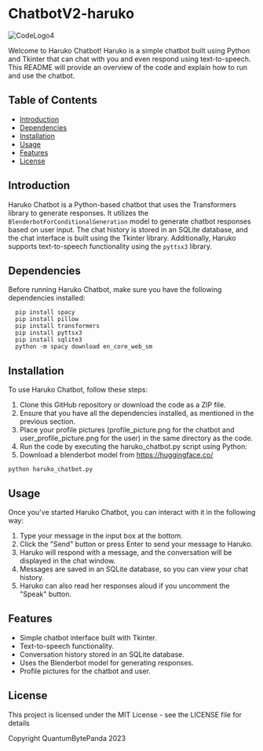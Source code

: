 # ChatbotV2-haruko

![CodeLogo4](https://github.com/QuantumBytePanda/ChatbotV2-haruko/assets/52766040/c7ebe686-8d19-4440-8ff8-7f65c5550e5f)

Welcome to Haruko Chatbot! Haruko is a simple chatbot built using Python and Tkinter that can chat with you and even respond using text-to-speech. This README will provide an overview of the code and explain how to run and use the chatbot.

## Table of Contents

- [Introduction](#introduction)
- [Dependencies](#dependencies)
- [Installation](#installation)
- [Usage](#usage)
- [Features](#features)
- [License](#license)

## Introduction

Haruko Chatbot is a Python-based chatbot that uses the Transformers library to generate responses. It utilizes the `BlenderbotForConditionalGeneration` model to generate chatbot responses based on user input. The chat history is stored in an SQLite database, and the chat interface is built using the Tkinter library. Additionally, Haruko supports text-to-speech functionality using the `pyttsx3` library.

## Dependencies

Before running Haruko Chatbot, make sure you have the following dependencies installed:

```
  pip install spacy
  pip install pillow
  pip install transformers
  pip install pyttsx3
  pip install sqlite3
  python -m spacy download en_core_web_sm
```
## Installation

To use Haruko Chatbot, follow these steps:

1. Clone this GitHub repository or download the code as a ZIP file.
2. Ensure that you have all the dependencies installed, as mentioned in the previous section.
3. Place your profile pictures (profile_picture.png for the chatbot and user_profile_picture.png for the user) in the same directory as the code.
4. Run the code by executing the haruko_chatbot.py script using Python:
5. Download a blenderbot model from https://huggingface.co/
```
python haruko_chatbot.py

```
## Usage
Once you've started Haruko Chatbot, you can interact with it in the following way:

1. Type your message in the input box at the bottom.
2. Click the "Send" button or press Enter to send your message to Haruko.
3. Haruko will respond with a message, and the conversation will be displayed in the chat window.
4. Messages are saved in an SQLite database, so you can view your chat history.
5. Haruko can also read her responses aloud if you uncomment the "Speak" button.

## Features
* Simple chatbot interface built with Tkinter.
* Text-to-speech functionality.
* Conversation history stored in an SQLite database.
* Uses the Blenderbot model for generating responses.
* Profile pictures for the chatbot and user.

## License
This project is licensed under the MIT License - see the LICENSE file for details

Copyright QuantumBytePanda 2023
